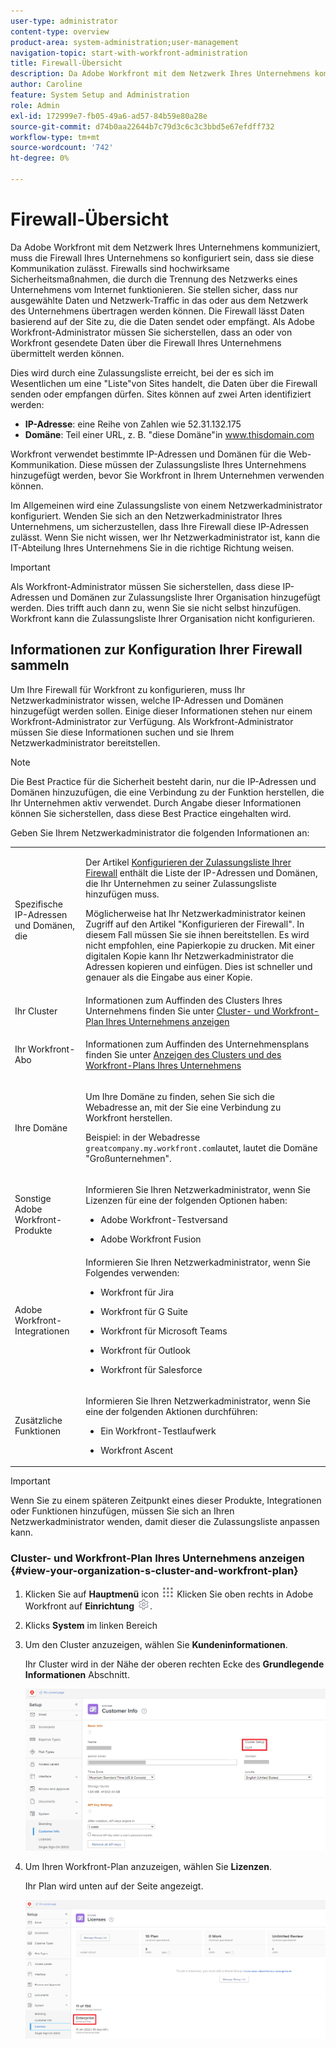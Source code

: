 ```yaml
---
user-type: administrator
content-type: overview
product-area: system-administration;user-management
navigation-topic: start-with-workfront-administration
title: Firewall-Übersicht
description: Da Adobe Workfront mit dem Netzwerk Ihres Unternehmens kommuniziert, muss die Firewall Ihres Unternehmens so konfiguriert sein, dass sie diese Kommunikation zulässt. Firewalls sind hochwirksame Sicherheitsmaßnahmen, die durch die Trennung des Netzwerks eines Unternehmens vom Internet funktionieren. Sie stellen sicher, dass nur ausgewählte Daten und Netzwerk-Traffic in das oder aus dem Netzwerk des Unternehmens übertragen werden können. Die Firewall lässt Daten basierend auf der Site zu, die die Daten sendet oder empfängt. Als Adobe Workfront-Administrator müssen Sie sicherstellen, dass an oder von Workfront gesendete Daten über die Firewall Ihres Unternehmens übermittelt werden können.
author: Caroline
feature: System Setup and Administration
role: Admin
exl-id: 172999e7-fb05-49a6-ad57-84b59e80a28e
source-git-commit: d74b0aa22644b7c79d3c6c3c3bbd5e67efdff732
workflow-type: tm+mt
source-wordcount: '742'
ht-degree: 0%

---
```


# Firewall-Übersicht

Da Adobe Workfront mit dem Netzwerk Ihres Unternehmens kommuniziert, muss die Firewall Ihres Unternehmens so konfiguriert sein, dass sie diese Kommunikation zulässt. Firewalls sind hochwirksame Sicherheitsmaßnahmen, die durch die Trennung des Netzwerks eines Unternehmens vom Internet funktionieren. Sie stellen sicher, dass nur ausgewählte Daten und Netzwerk-Traffic in das oder aus dem Netzwerk des Unternehmens übertragen werden können. Die Firewall lässt Daten basierend auf der Site zu, die die Daten sendet oder empfängt. Als Adobe Workfront-Administrator müssen Sie sicherstellen, dass an oder von Workfront gesendete Daten über die Firewall Ihres Unternehmens übermittelt werden können.

Dies wird durch eine Zulassungsliste erreicht, bei der es sich im Wesentlichen um eine &quot;Liste&quot;von Sites handelt, die Daten über die Firewall senden oder empfangen dürfen. Sites können auf zwei Arten identifiziert werden:

* **IP-Adresse**: eine Reihe von Zahlen wie 52.31.132.175
* **Domäne**: Teil einer URL, z. B. &quot;diese Domäne&quot;in www.thisdomain.com

Workfront verwendet bestimmte IP-Adressen und Domänen für die Web-Kommunikation. Diese müssen der Zulassungsliste Ihres Unternehmens hinzugefügt werden, bevor Sie Workfront in Ihrem Unternehmen verwenden können.

Im Allgemeinen wird eine Zulassungsliste von einem Netzwerkadministrator konfiguriert. Wenden Sie sich an den Netzwerkadministrator Ihres Unternehmens, um sicherzustellen, dass Ihre Firewall diese IP-Adressen zulässt. Wenn Sie nicht wissen, wer Ihr Netzwerkadministrator ist, kann die IT-Abteilung Ihres Unternehmens Sie in die richtige Richtung weisen.

>[!IMPORTANT]
>
>Als Workfront-Administrator müssen Sie sicherstellen, dass diese IP-Adressen und Domänen zur Zulassungsliste Ihrer Organisation hinzugefügt werden. Dies trifft auch dann zu, wenn Sie sie nicht selbst hinzufügen. Workfront kann die Zulassungsliste Ihrer Organisation nicht konfigurieren.

## Informationen zur Konfiguration Ihrer Firewall sammeln

Um Ihre Firewall für Workfront zu konfigurieren, muss Ihr Netzwerkadministrator wissen, welche IP-Adressen und Domänen hinzugefügt werden sollen. Einige dieser Informationen stehen nur einem Workfront-Administrator zur Verfügung. Als Workfront-Administrator müssen Sie diese Informationen suchen und sie Ihrem Netzwerkadministrator bereitstellen.

>[!NOTE]
>
>Die Best Practice für die Sicherheit besteht darin, nur die IP-Adressen und Domänen hinzuzufügen, die eine Verbindung zu der Funktion herstellen, die Ihr Unternehmen aktiv verwendet. Durch Angabe dieser Informationen können Sie sicherstellen, dass diese Best Practice eingehalten wird.

Geben Sie Ihrem Netzwerkadministrator die folgenden Informationen an:

<table style="table-layout:auto"> 
 <col> 
 <col> 
 <tbody> 
  <tr> 
   <td role="rowheader">Spezifische IP-Adressen und Domänen, die</td> 
   <td> <p>Der Artikel <a href="../../administration-and-setup/get-started-wf-administration/configure-your-firewall.md" class="MCXref xref">Konfigurieren der Zulassungsliste Ihrer Firewall</a> enthält die Liste der IP-Adressen und Domänen, die Ihr Unternehmen zu seiner Zulassungsliste hinzufügen muss. </p> <p>Möglicherweise hat Ihr Netzwerkadministrator keinen Zugriff auf den Artikel "Konfigurieren der Firewall". In diesem Fall müssen Sie sie ihnen bereitstellen. Es wird nicht empfohlen, eine Papierkopie zu drucken. Mit einer digitalen Kopie kann Ihr Netzwerkadministrator die Adressen kopieren und einfügen. Dies ist schneller und genauer als die Eingabe aus einer Kopie.</p> </td> 
  </tr> 
  <tr> 
   <td role="rowheader">Ihr Cluster</td> 
   <td>Informationen zum Auffinden des Clusters Ihres Unternehmens finden Sie unter <a href="#view-your-organization-s-cluster-and-workfront-plan" class="MCXref xref">Cluster- und Workfront-Plan Ihres Unternehmens anzeigen</a></td> 
  </tr> 
  <tr> 
   <td role="rowheader">Ihr Workfront-Abo</td> 
   <td> <p>Informationen zum Auffinden des Unternehmensplans finden Sie unter <a href="#view-your-organization-s-cluster-and-workfront-plan" class="MCXref xref">Anzeigen des Clusters und des Workfront-Plans Ihres Unternehmens</a></p> </td> 
  </tr> 
  <tr> 
   <td role="rowheader">Ihre Domäne</td> 
   <td> <p>Um Ihre Domäne zu finden, sehen Sie sich die Webadresse an, mit der Sie eine Verbindung zu Workfront herstellen.</p> <p>Beispiel: in der Webadresse <code>greatcompany.my.workfront.com</code>lautet, lautet die Domäne "Großunternehmen".</p> </td> 
  </tr> 
  <tr> 
   <td role="rowheader">Sonstige Adobe Workfront-Produkte</td> 
   <td> <p>Informieren Sie Ihren Netzwerkadministrator, wenn Sie Lizenzen für eine der folgenden Optionen haben:</p> 
    <ul> 
     <li> <p>Adobe Workfront-Testversand</p> </li> 
     <li> <p>Adobe Workfront Fusion </p> </li> 
    </ul> </td> 
  </tr> 
  <tr> 
   <td role="rowheader">Adobe Workfront-Integrationen</td> 
   <td>Informieren Sie Ihren Netzwerkadministrator, wenn Sie Folgendes verwenden:
    <ul>
     <li><p><p>Workfront für Jira</p></p></li>
     <li><p>Workfront für G Suite</p></li>
     <li><p>Workfront für Microsoft Teams</p></li>
     <li><p>Workfront für Outlook</p></li>
     <li><p>Workfront für Salesforce</p></li>
    </ul></td> 
  </tr> 
  <tr> 
   <td role="rowheader">Zusätzliche Funktionen</td> 
   <td> <p>Informieren Sie Ihren Netzwerkadministrator, wenn Sie eine der folgenden Aktionen durchführen:</p> 
    <ul> 
     <li> <p>Ein Workfront-Testlaufwerk</p> </li> 
     <li> <p>Workfront Ascent</p> </li> 
    </ul> </td> 
  </tr> 
 </tbody> 
</table>

>[!IMPORTANT]
>
>Wenn Sie zu einem späteren Zeitpunkt eines dieser Produkte, Integrationen oder Funktionen hinzufügen, müssen Sie sich an Ihren Netzwerkadministrator wenden, damit dieser die Zulassungsliste anpassen kann.

### Cluster- und Workfront-Plan Ihres Unternehmens anzeigen {#view-your-organization-s-cluster-and-workfront-plan}

1. Klicken Sie auf **Hauptmenü** icon ![](assets/main-menu-icon.png) Klicken Sie oben rechts in Adobe Workfront auf **Einrichtung** ![](assets/gear-icon-settings.png).

1. Klicks **System** im linken Bereich
1. Um den Cluster anzuzeigen, wählen Sie **Kundeninformationen**.

   Ihr Cluster wird in der Nähe der oberen rechten Ecke des **Grundlegende Informationen** Abschnitt.

   ![](assets/locate-cluster.png)

1. Um Ihren Workfront-Plan anzuzeigen, wählen Sie **Lizenzen**.

   Ihr Plan wird unten auf der Seite angezeigt.

   ![](assets/locate-plan.png)
